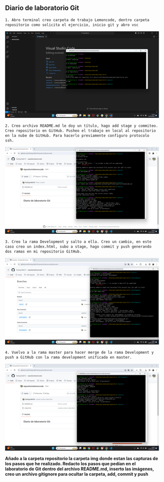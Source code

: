 ## Diario de laboratorio Git

    1. Abro terminal creo carpeta de trabajo Lemoncode, dentro carpeta repositorio como solicita el ejercicio, inicio git y abro vsc

![Captura 1](/img/Captura01.png)

    2. Creo archivo README.md le doy un título, hago add stage y commiteo. Creo repositorio en GitHub. Pusheo el trabajo en local al repositorio en la nube de GitHub. Para hacerlo previamente configuro protocolo ssh.

![Captura 2](/img/Captura02.png)

    3. Creo la rama Development y salto a ella. Creo un cambio, en este caso creo un index.html, subo a stage, hago commit y push generando dos ramas en mi repositorio GitHub.

![Captura 3](/img/Captura03.png)

    4. Vuelvo a la rama master para hacer merge de la rama Development y push a GitHub con la rama development unificada en master.

![Captura 4](/img/Captura04.png)


__Añado a la carpeta repositorio la carpeta img donde estan las capturas de los pasos que he realizado. Redacto los pasos que pedían en el laboratorio de Git dentro del archivo README.md, inserto las imágenes, creo un archivo gitignore para ocultar la carpeta, add, commit y push__